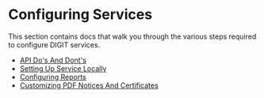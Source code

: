# Configuring Services

This section contains docs that walk you through the various steps required to configure DIGIT services.

* [API Do's And Dont's](api-dos-and-donts.md)
* [Setting Up Service Locally](setting-up-service-locally.md)
* [Configuring Reports](configuring-reports/)
* [Customizing PDF Notices And Certificates](customizing-pdf-notices-and-certificates/)

